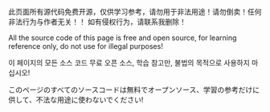 此页面所有源代码免费开源，仅供学习参考，请勿用于非法用途！请勿倒卖！任何非法行为与作者无关！！
如有侵权行为，请联系我删除！

All the source code of this page is free and open source, for learning reference only, do not use for illegal purposes!

이 페이지의 모든 소스 코드 무료 오픈 소스, 학습 참고만, 불법의 목적으로 사용하지 마십시오!

このページのすべてのソースコードは無料でオープンソース、学習の参考だけに供して、不法な用途に使わないでください!

